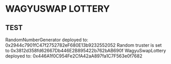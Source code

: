 # WAGYUSWAP LOTTERY

## TEST

RandomNumberGenerator deployed to: 0x2944c7901fC47f2752782eF680E13b9232552052
Random truster is set to 0x3812d358fd62667Db446E2B895422b762bAB690f
WagyuSwapLottery deployed to: 0x446A1f0C954Fe2CfA42aA897fa1C7F563e0f7682
